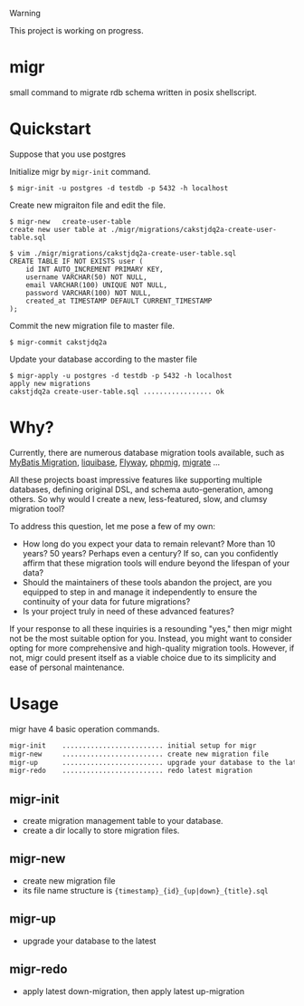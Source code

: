 > [!WARNING]
> This project is working on progress.

# migr
small command to migrate rdb schema written in posix shellscript.

# Quickstart

Suppose that you use postgres

Initialize migr by `migr-init` command.

```
$ migr-init -u postgres -d testdb -p 5432 -h localhost
```

Create new migraiton file and edit the file.

```
$ migr-new   create-user-table
create new user table at ./migr/migrations/cakstjdq2a-create-user-table.sql

$ vim ./migr/migrations/cakstjdq2a-create-user-table.sql
CREATE TABLE IF NOT EXISTS user (
    id INT AUTO_INCREMENT PRIMARY KEY,
    username VARCHAR(50) NOT NULL,
    email VARCHAR(100) UNIQUE NOT NULL,
    password VARCHAR(100) NOT NULL,
    created_at TIMESTAMP DEFAULT CURRENT_TIMESTAMP
);
```

Commit the new migration file to master file.

```
$ migr-commit cakstjdq2a
```

Update your database according to the master file

```
$ migr-apply -u postgres -d testdb -p 5432 -h localhost
apply new migrations
cakstjdq2a create-user-table.sql ................. ok
```

# Why?
Currently, there are numerous database migration tools available, such as [MyBatis Migration](https://github.com/mybatis/migrations), [liquibase](https://github.com/liquibase/liquibase), [Flyway](https://github.com/flyway/flyway), [phpmig](https://github.com/davedevelopment/phpmig), [migrate](https://github.com/golang-migrate/migrate) ...

All these projects boast impressive features like supporting multiple databases, defining original DSL, and schema auto-generation, among others. So why would I create a new, less-featured, slow, and clumsy migration tool?

To address this question, let me pose a few of my own:

- How long do you expect your data to remain relevant? More than 10 years? 50 years? Perhaps even a century? If so, can you confidently affirm that these migration tools will endure beyond the lifespan of your data?
- Should the maintainers of these tools abandon the project, are you equipped to step in and manage it independently to ensure the continuity of your data for future migrations?
- Is your project truly in need of these advanced features?

If your response to all these inquiries is a resounding "yes," then migr might not be the most suitable option for you. Instead, you might want to consider opting for more comprehensive and high-quality migration tools. However, if not, migr could present itself as a viable choice due to its simplicity and ease of personal maintenance.

# Usage

migr have 4 basic operation commands.

```txt
migr-init    ......................... initial setup for migr
migr-new     ......................... create new migration file
migr-up      ......................... upgrade your database to the latest
migr-redo    ......................... redo latest migration
```

## migr-init

- create migration management table to your database.
- create a dir locally to store migration files.

## migr-new

- create new migration file
- its file name structure is `{timestamp}_{id}_{up|down}_{title}.sql`

## migr-up

- upgrade your database to the latest

## migr-redo

- apply latest down-migration, then apply latest up-migration